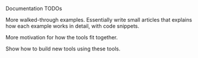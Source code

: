 Documentation TODOs

More walked-through examples. Essentially write small articles that explains how
each example works in detail, with code snippets.

More motivation for how the tools fit together.

Show how to build new tools using these tools.
